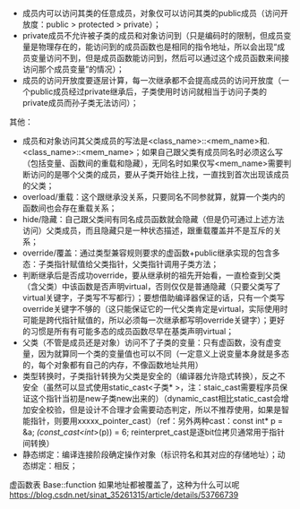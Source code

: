 -	成员内可以访问其类的任意成员，对象仅可以访问其类的public成员（访问开放度：public > protected > private）；
-	private成员不允许被子类的成员和对象访问到（只是编码时的限制，但成员变量是物理存在的，能访问到的成员函数也是相同的指令地址，所以会出现“成员变量访问不到，但是成员函数能访问到，然后可以通过这个成员函数来间接访问那个成员变量”的情况）；
-	成员的访问开放度要逐层计算，每一次继承都不会提高成员的访问开放度（一个public成员经过private继承后，子类使用时访问就相当于访问子类的private成员而孙子类无法访问）；


其他：
-	成员和对象访问其父类成员的写法是\<class_name>::\<mem_name>和.\<class_name>::\<mem_name>；如果自己跟父类有成员同名时必须这么写（包括变量、函数间的重载和隐藏），无同名时如果仅写\<mem_name>需要判断访问的是哪个父类的成员，要从子类开始往上找，一直找到首次出现该成员的父类；
-	overload/重载：这个跟继承没关系，只要同名不同参就算，就算一个类内的函数间也会存在重载关系；
-	hide/隐藏：自己跟父类间有同名成员函数就会隐藏（但是仍可通过上述方法访问）父类成员，而且隐藏只是一种状态描述，跟重载覆盖并不是互斥的关系；
-	override/覆盖：通过类型兼容规则要求的虚函数+public继承实现的包含多态：子类指针赋值给父类指针，父类指针调用子类方法；
- 	判断继承后是否成功override，要从继承树的祖先开始看，一直检查到父类（含父类）中该函数是否声明virtual，否则仅仅是普通隐藏（只要父类写了virtual关键字，子类写不写都行）；要想借助编译器保证的话，只有一个类写override关键字不够的（这只能保证它的一代父类肯定是virtual，实际使用时可能是跨代指针赋值的，所以必须每一次继承都写明override关键字）；更好的习惯是所有有可能多态的成员函数尽早在基类声明virtual；
-	父类（不管是成员还是对象）访问不了子类的变量：只有虚函数，没有虚变量，因为就算同一个类的变量值也可以不同（一定意义上说变量本身就是多态的，每个对象都有自己的内存，不像函数地址共用）
-	类型转换时，子类指针转换为父类是安全的（编译器允许隐式转换），反之不安全（虽然可以显式使用static_cast<子类* >，注：staic_cast需要程序员保证这个指针当初是new子类new出来的）（dynamic_cast相比static_cast会增加安全校验，但是设计不合理才会需要动态判定，所以不推荐使用，如果是智能指针，则要用xxxxx_pointer_cast）（ref：另外两种cast：const int* p = &a; *(const_cast<int*>(p)) = 6; reinterpret_cast是逐bit位拷贝通常用于指针间转换）
-	静态绑定：编译连接阶段确定操作对象（标识符名和其对应的存储地址）；动态绑定：相反；


 虚函数表
Base::function 如果地址都被覆盖了，这种为什么可以呢
https://blog.csdn.net/sinat_35261315/article/details/53766739
